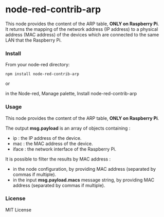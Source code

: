 # node-red-contrib-arp

This node provides the content of the ARP table, **ONLY on Raspberry Pi**.<br>
It returns the mapping of the network address (IP address) to a physical address (MAC address) of the devices which are connected to the same LAN that the Raspberry Pi.

### Install

From your node-red directory:

    npm install node-red-contrib-arp
    
or
    
in the Node-red, Manage palette, Install node-red-contrib-arp



### Usage


This node provides the content of the ARP table, **ONLY on Raspberry Pi**.

The output **msg.payload** is an array of objects containing : <br>

- ip : the IP address of the device.
- mac : the MAC address of the device.
- iface : the network interface of the Raspberry Pi.

It is possible to filter the results by MAC address :<br>

- in the node configuration, by providing MAC address (separated by commas if multiple).
- in the input **msg.payload.macs** message string, by providing MAC address (separated by commas if multiple).

### License 

MIT License
     
